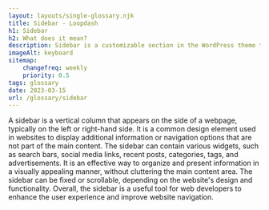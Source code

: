 ```yaml
--- 
layout: layouts/single-glossary.njk
title: Sidebar - Loopdash
h1: Sidebar
h2: What does it mean?
description: Sidebar is a customizable section in the WordPress theme that allows users to add widgets and content to the side of their website pages.
imageAlt: keyboard
sitemap:
	changefreq: weekly
	priority: 0.5
tags: glossary
date: 2023-03-15
url: /glossary/sidebar
---
```


A sidebar is a vertical column that appears on the side of a webpage, typically on the left or right-hand side. It is a common design element used in websites to display additional information or navigation options that are not part of the main content. The sidebar can contain various widgets, such as search bars, social media links, recent posts, categories, tags, and advertisements. It is an effective way to organize and present information in a visually appealing manner, without cluttering the main content area. The sidebar can be fixed or scrollable, depending on the website's design and functionality. Overall, the sidebar is a useful tool for web developers to enhance the user experience and improve website navigation.

